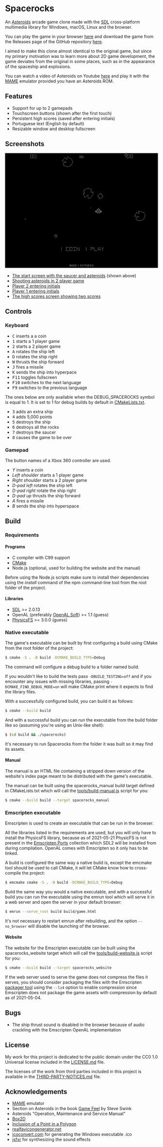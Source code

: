 # Spacerocks

An [Asteroids](https://en.wikipedia.org/wiki/Asteroids_%28video_game%29)
arcade game clone made with the [SDL](https://www.libsdl.org/) cross-platform
multimedia library for Windows, macOS, Linux and the browser.

You can play the game in your browser [here](https://catsocks.github.io/spacerocks-sdl)
and download the game from the Releases page of the GitHub repository
[here](https://github.com/catsocks/spacerocks-sdl/releases).

I aimed to make this clone almost identical to the original game, but since my
primary motivation was to learn more about 2D game development, the game
deviates from the original in some places, such as in the appearance of the
spaceship and explosions.

You can watch a video of Asteroids on Youtube
[here](https://youtu.be/WYSupJ5r2zo) and play it with the
[MAME](https://github.com/mamedev/mame) emulator provided you have an
Asteroids ROM.

## Features

* Support for up to 2 gamepads
* Touchscreen buttons (shown after the first touch)
* Persistent high scores (saved after entering initials)
* Portuguese text (English by default)
* Resizable window and desktop fullscreen

## Screenshots

![Screenshot of the start screen](screenshots/1-start-screen-smaller.png)

* [The start screen with the saucer and asteroids](screenshots/1-start-screen.png) (shown above)
* [Shooting asteroids in 2 player game](screenshots/2-shooting-asteroids.png)
* [Player 2 entering initials](screenshots/3-player-2-entering-initials.png)
* [Player 1 entering initials](screenshots/4-player-1-entering-initials.png)
* [The high scores screen showing two scores](screenshots/5-high-scores.png)

## Controls

### Keyboard

* <kbd>C</kbd> inserts a a coin
* <kbd>1</kbd> starts a 1 player game
* <kbd>2</kbd> starts a 2 player game
* <kbd>A</kbd> rotates the ship left
* <kbd>D</kbd> rotates the ship right
* <kbd>W</kbd> thrusts the ship forward
* <kbd>J</kbd> fires a missile
* <kbd>K</kbd> sends the ship into hyperpace
* <kbd>F11</kbd> toggles fullscreen
* <kbd>F10</kbd> switches to the next language
* <kbd>F9</kbd> switches to the previous language

The ones below are only available when the DEBUG_SPACEROCKS symbol is equal
to 1. It is set to 1 for debug builds by default in
[CMakeLists.txt](CMakeLists.txt).

* <kbd>3</kbd> adds an extra ship
* <kbd>4</kbd> adds 5,000 points
* <kbd>5</kbd> destroys the ship
* <kbd>6</kbd> destroys all the rocks
* <kbd>7</kbd> destroys the saucer
* <kbd>8</kbd> causes the game to be over

### Gamepad

The button names of a Xbox 360 controller are used.

* *_Y_* inserts a coin
* *_Left shoulder_* starts a 1 player game
* *_Right shoulder_* starts a 2 player game
* *_D-pad left_* rotates the ship left
* *_D-pad right_* rotate the ship right
* *_D-pad up_* thrusts the ship forward
* *_A_* fires a missile
* *_B_* sends the ship into hyperspace

## Build

### Requirements

#### Programs

* C compiler with C99 support
* [CMake](https://cmake.org/)
* Node.js (optional, used for building the website and the manual)

Before using the Node.js scripts make sure to install their dependencies using
the _install_ command of the npm command-line tool from the root folder of the
project.

#### Libraries

* [SDL](https://github.com/libsdl-org/SDL) >= 2.0.13
* OpenAL (preferably [OpenAL Soft](https://github.com/kcat/openal-soft)) >= 1.1 (guess)
* [PhysicsFS](https://www.icculus.org/physfs/) >= 3.0.0 (guess)

### Native executable

The game's executable can be built by first configuring a build using CMake
from the root folder of the project:

```sh
$ cmake -S . -B build -DCMAKE_BUILD_TYPE=Debug
```

The command will configure a debug build to a folder named build.

If you wouldn't like to build the tests pass `-DBUILD_TESTING=off` and if you
encounter any issues with missing libraries, passing
`-DCMAKE_FIND_DEBUG_MODE=on` will make CMake print where it expects to find
the library files.

With a successfully configured build, you can build it as follows:

```sh
$ cmake --build build
```

And with a successful build you can run the executable from the build folder
like so (assuming you're using an Unix-like shell):

```sh
$ (cd build && ./spacerocks)
```

It's necessary to run Spacerocks from the folder it was built so it may find its
assets.

#### Manual

The manual is an HTML file containing a stripped down version of the website's
index page meant to be distributed with the game's executable.

The manual can be built using the spacerocks_manual build target defined in
CMakeLists.txt which will call the
[tools/build-manual.js](tools/build-manual.js) script for you:

```sh
$ cmake --build build --target spacerocks_manual
```

### Emscripten executable

Emscripten is used to create an executable that can be run in the browser.

All the libraries listed in the requirements are used, but you will only have to
install the PhysicsFS library, because as of 2021-05-21 PhysicFS is not present
in the
[Emscripten Ports](https://emscripten.org/docs/compiling/Building-Projects.html#emscripten-ports)
collection which SDL2 will be installed from during compilation. OpenAL comes
with Emscripten so it only has to be linked.

A build is configured the same way a native build is, except the emcmake tool
should be used to call CMake, it will let CMake know how to cross-compile the
project:

```sh
$ emcmake cmake -S . -B build -DCMAKE_BUILD_TYPE=Debug
```

Build the same way you would a native executable, and with a
successful build you can run the executable using the emrun tool which will
serve it in a web server and open the server in your default browser:

```sh
$ emrun --serve_root build build/game.html
```

It's not necessary to restart emrun after rebuilding, and the option
`--no_browser` will disable the launching of the browser.

#### Website

The website for the Emscripten executable can be built using the
spacerocks_website target which will call the
[tools/build-website.js](tools/build-website.js) script for you:

```sh
$ cmake --build build --target spacerocks_website
```

If the web server used to serve the game does not compress the files it
serves, you should consider packaging the files with the Emscripten
[packager tool](https://emscripten.org/docs/porting/files/packaging_files.html#packaging-using-the-file-packager-tool)
using the `--lz4` option to enable compression since Emscripten
does not package the game assets with compression by default as of 2021-05-04.

## Bugs

* The ship thrust sound is disabled in the browser because of audio crackling
with the Emscripten OpenAL implementation

## License

My work for this project is dedicated to the public domain under the CC0 1.0
Universal license included in the [LICENSE.md](LICENSE.md) file.

The licenses of the work from third parties included in this
project is available in the [THIRD-PARTY-NOTICES.md](THIRD-PARTY-NOTICES.md)
file.

## Acknowledgements

* [MAME](https://github.com/mamedev/mame) emulator
* Section on Asteroids in the book [Game Feel](http://www.game-feel.com) by Steve Swink
* Asteroids "Operation, Maintenance and Service Manual"
* [Box2D](https://github.com/erincatto/box2d)
* [Inclusion of a Point in a Polygon](http://geomalgorithms.com/a03-_inclusion.html)
* [realfavicongenerator.net](https://realfavicongenerator.net)
* [icoconvert.com](https://icoconvert.com) for generating the Windows executable .ico
* [jsfxr](http://sfxr.me) for synthesizing the sound effects
